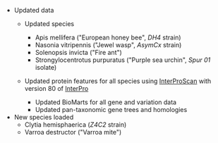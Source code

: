 - Updated data
    - Updated species
        - Apis mellifera ("European honey bee", _DH4_ strain)
        - Nasonia vitripennis ("Jewel wasp", _AsymCx_ strain)
        - Solenopsis invicta ("Fire ant")
        - Strongylocentrotus purpuratus ("Purple sea urchin", _Spur 01_ isolate)

    - Updated protein features for all species using [InterProScan](http://www.ebi.ac.uk/interpro/search/sequence-search) with version 80 of [InterPro](https://www.ebi.ac.uk/interpro/)
		- Updated BioMarts for all gene and variation data
		- Updated pan-taxonomic gene trees and homologies
- New species loaded
    - Clytia hemisphaerica (_Z4C2_ strain)
    - Varroa destructor ("Varroa mite")
